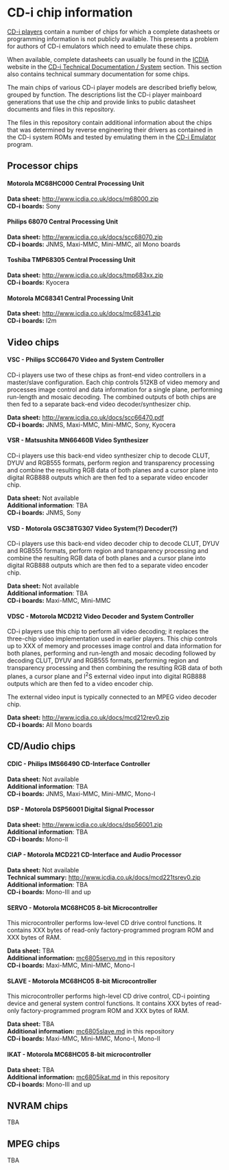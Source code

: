 # CD-i chip information

[CD-i players] contain a number of chips for which a complete datasheets or
programming information is not publicly available. This presents a problem for
authors of CD-i emulators which need to emulate these chips.

When available, complete datasheets can usually be found in the [ICDIA] website
in the [CD-i Technical Documentation / System] section. This section also
contains technical summary documentation for some chips.

The main chips of various CD-i player models are described briefly below,
grouped by function. The descriptions list the CD-i player mainboard generations
that use the chip and provide links to public datasheet documents and files in
this repository.

The files in this repository contain additional information about the chips that
was determined by reverse engineering their drivers as contained in the CD-i
system ROMs and tested by emulating them in the [CD-i Emulator] program.

[CD-i Players]: http://www.cdiemu.org/players/
[CD-i Emulator]: http://www.cdiemu.org/cdiemu/
[ICDIA]: http://www.icdia.co.uk/
[CD-i Technical Documentation / System]: http://www.icdia.co.uk/docs/

## Processor chips

#### Motorola MC68HC000 Central Processing Unit

**Data sheet:** http://www.icdia.co.uk/docs/m68000.zip \
**CD-i boards:** Sony

#### Philips 68070 Central Processing Unit

**Data sheet:** http://www.icdia.co.uk/docs/scc68070.zip \
**CD-i boards:** JNMS, Maxi-MMC, Mini-MMC, all Mono boards

#### Toshiba TMP68305 Central Processing Unit

**Data sheet:** http://www.icdia.co.uk/docs/tmp683xx.zip \
**CD-i boards:** Kyocera

#### Motorola MC68341 Central Processing Unit

**Data sheet:** http://www.icdia.co.uk/docs/mc68341.zip \
**CD-i boards:** I2m

## Video chips

#### VSC - Philips SCC66470 Video and System Controller

CD-i players use two of these chips as front-end video controllers in
a master/slave configuration. Each chip controls 512KB of video memory and
processes image control and data information for a single plane, performing
run-length and mosaic decoding. The combined outputs of both chips
are then fed to a separate back-end video decoder/synthesizer chip.

**Data sheet:** http://www.icdia.co.uk/docs/scc66470.pdf \
**CD-i boards:** JNMS, Maxi-MMC, Mini-MMC, Sony, Kyocera

#### VSR - Matsushita MN66460B Video Synthesizer

CD-i players use this back-end video synthesizer chip to decode CLUT, DYUV and
RGB555 formats, perform region and transparency processing and combine the
resulting RGB data of both planes and a cursor plane into digital RGB888 outputs
which are then fed to a separate video encoder chip.

**Data sheet:** Not available \
**Additional information**: TBA \
**CD-i boards:** JNMS, Sony

#### VSD - Motorola GSC38TG307 Video System(?) Decoder(?)

CD-i players use this back-end video decoder chip to decode CLUT, DYUV and
RGB555 formats, perform region and transparency processing and combine the
resulting RGB data of both planes and a cursor plane into digital RGB888 outputs
which are then fed to a separate video encoder chip.

**Data sheet:** Not available \
**Additional information**: TBA \
**CD-i boards:** Maxi-MMC, Mini-MMC

#### VDSC - Motorola MCD212 Video Decoder and System Controller

CD-i players use this chip to perform all video decoding; it replaces the
three-chip video implementation used in earlier players. This chip controls up
to XXX of memory and processes image control and data information for both
planes, performing and run-length and mosaic decoding followed by decoding CLUT,
DYUV and RGB555 formats, performing region and transparency processing and then
combining the resulting RGB data of both planes, a cursor plane and
I<sup>2</sup>S external video input into digital RGB888 outputs which are then
fed to a video encoder chip.

The external video input is typically connected to an MPEG video decoder chip.

**Data sheet:** http://www.icdia.co.uk/docs/mcd212rev0.zip \
**CD-i boards:** All Mono boards

## CD/Audio chips

#### CDIC - Philips IMS66490 CD-Interface Controller

**Data sheet:** Not available \
**Additional information**: TBA \
**CD-i boards:** JNMS, Maxi-MMC, Mini-MMC, Mono-I

#### DSP - Motorola DSP56001 Digital Signal Processor

**Data sheet:** http://www.icdia.co.uk/docs/dsp56001.zip \
**Additional information**: TBA \
**CD-i boards:** Mono-II

#### CIAP - Motorola MCD221 CD-Interface and Audio Processor

**Data sheet:** Not available \
**Technical summary:** http://www.icdia.co.uk/docs/mcd221tsrev0.zip \
**Additional information**: TBA \
**CD-i boards:** Mono-III and up

#### SERVO - Motorola MC68HC05  8-bit Microcontroller

This microcontroller performs low-level CD drive control functions.
It contains XXX bytes of read-only factory-programmed program ROM
and XXX bytes of RAM.

**Data sheet:** TBA \
**Additional information:** [mc6805servo.md](mc6805servo.md) in this repository \
**CD-i boards:** Maxi-MMC, Mini-MMC, Mono-I

#### SLAVE - Motorola MC68HC05 8-bit Microcontroller

This microcontroller performs high-level CD drive control, CD-i pointing
device and general system control functions.
It contains XXX bytes of read-only factory-programmed program ROM
and XXX bytes of RAM.

**Data sheet:** TBA \
**Additional information:** [mc6805slave.md](mc6805slave.md) in this repository \
**CD-i boards:** Maxi-MMC, Mini-MMC, Mono-I, Mono-II

#### IKAT - Motorola MC68HC05 8-bit microcontroller

**Data sheet:** TBA \
**Additional information:** [mc6805ikat.md](mc6805ikat.md) in this repository \
**CD-i boards:** Mono-III and up

## NVRAM chips

TBA

## MPEG chips

TBA
